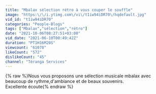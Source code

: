 ```yaml
---
title: "Mbalax sélection rétro à vous couper le souffle"
image: "https:\/\/i.ytimg.com\/vi\/t1iw94iDR70\/hqdefault.jpg"
vid_id: "t1iw94iDR70"
categories: "People-Blogs"
tags: ["Mbalax","sélection","rétro"]
date: "2021-10-06T08:27:51+03:00"
vid_date: "2021-06-10T00:49:42Z"
duration: "PT1H16M20S"
viewcount: "61078"
likeCount: "572"
dislikeCount: "45"
channel: "Téranga Services"
---
```

{% raw %}Nous vous proposons une sélection musicale mbalax avec beaucoup de rythme,d'ambiance et de beaux souvenirs.<br />Excellente écoute{% endraw %}
